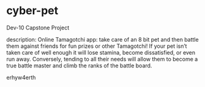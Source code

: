 # cyber-pet
Dev-10 Capstone Project

description: Online Tamagotchi app: take care of an 8 bit pet and then battle them against friends for fun prizes or other Tamagotchi! If your pet isn’t taken care of well enough it will lose stamina, become dissatisfied, or even run away. Conversely, tending to all their needs will allow them to become a true battle master and climb the ranks of the battle board.

erhyw4erth

